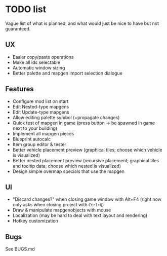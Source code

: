 # TODO list

Vague list of what is planned, and what would just be nice to have but not guaranteed.


## UX
- Easier copy/paste operations
- Make all ids selectable
- Automatic window sizing
- Better palette and mapgen import selection dialogue


## Features
- Configure mod list on start
- Edit Nested-type mapgens
- Edit Update-type mapgens
- Allow editing palette symbol (+propagate changes)
- Quick test of mapgen in game (press button -> be spawned in game next to your building)
- Implement all mapgen pieces
- Blueprint autocalc
- Item group editor & tester
- Better vehicle placement preview (graphical tiles; choose which vehicle is visualized)
- Better nested placement preview (recursive placement; graphical tiles and tooltip data; choose which nested is visualized)
- Design simple overmap specials that use the mapgen


## UI
- "Discard changes?" when closing game window with Alt+F4 (right now only asks when closing project with `Ctrl+Q`)
- Draw & manipulate mapgenobjects with mouse
- Localization (may be hard to deal with text layout and rendering)
- Hotkey customization


## Bugs
See BUGS.md
